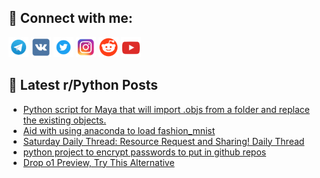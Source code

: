 ## 🔎 Connect with me:
[<img src="https://github.com/bullbesh/bullbesh/blob/main/images/Telegram.png" width="32" height="32" />](https://t.me/bullbesh)
[<img src="https://github.com/bullbesh/bullbesh/blob/main/images/VK.png" width="32" height="32" />](https://vk.com/bullbesh)
[<img src="https://github.com/bullbesh/bullbesh/blob/main/images/Twitter.png" width="32" height="32" />](https://twitter.com/bullbesh1)
[<img src="https://github.com/bullbesh/bullbesh/blob/main/images/Instagram.png" width="32" height="32" />](https://www.instagram.com/bullbesh)
[<img src="https://github.com/bullbesh/bullbesh/blob/main/images/Reddit.png" width="32" height="32" />](https://www.reddit.com/user/bullbesh)
[<img src="https://github.com/bullbesh/bullbesh/blob/main/images/YouTube.png" width="32" height="32" />](https://www.youtube.com/channel/UCtfjRs6uzgq5mfm8S06WTcg)

## 📕 Latest r/Python Posts
<!-- BLOG-POST-LIST:START -->
- [Python script for Maya that will import .objs from a folder and replace the existing objects.](https://www.reddit.com/r/Python/comments/1g6xs2y/python_script_for_maya_that_will_import_objs_from/)
- [Aid with using anaconda to load fashion_mnist](https://www.reddit.com/r/Python/comments/1g6wjqj/aid_with_using_anaconda_to_load_fashion_mnist/)
- [Saturday Daily Thread: Resource Request and Sharing! Daily Thread](https://www.reddit.com/r/Python/comments/1g6wbs0/saturday_daily_thread_resource_request_and/)
- [python project to encrypt passwords to put in github repos](https://www.reddit.com/r/Python/comments/1g6vst5/python_project_to_encrypt_passwords_to_put_in/)
- [Drop o1 Preview, Try This Alternative](https://www.reddit.com/r/Python/comments/1g6qeh9/drop_o1_preview_try_this_alternative/)
<!-- BLOG-POST-LIST:END -->
